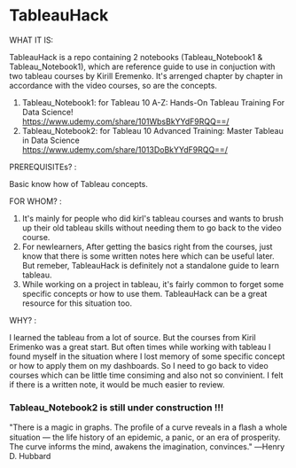 # TableauHack


WHAT IT IS:

TableauHack is a repo containing 2 notebooks (Tableau_Notebook1 & Tableau_Notebook1), which are reference guide to use in conjuction with two tableau courses by Kirill Eremenko. It's arrenged chapter by chapter in accordance with the video courses, so are the concepts. 
1. Tableau_Notebook1: 
for Tableau 10 A-Z: Hands-On Tableau Training For Data Science!   
https://www.udemy.com/share/101WbsBkYYdF9RQQ==/
2. Tableau_Notebook2: 
for Tableau 10 Advanced Training: Master Tableau in Data Science   
https://www.udemy.com/share/1013DoBkYYdF9RQQ==/


PREREQUISITEs? : 

Basic know how of Tableau concepts. 


FOR WHOM? : 

1. It's mainly for people who did kirl's tableau courses and wants to brush up their old tableau skills without needing them to go back to the video course.
2. For newlearners, After getting the basics right from the courses, just know that there is some written notes here which can be useful later. But remeber, TableauHack is definitely not a standalone guide to learn tableau. 
3. While working on a project in tableau, it's fairly common to forget some specific concepts or how to use them. TableauHack can be a great resource for this situation too. 


WHY? : 

I learned the tableau from a lot of source. But the courses from Kiril Erimenko was a great start. But often times while working with tableau I found myself in the situation where I lost memory of some specific concept or how to apply them on my dashboards. So I need to go back to  video courses which can be little time consiming  and also not so convinient. I felt if there is a written note, it would be much easier to review. 


### Tableau_Notebook2 is still under construction !!! ###


"There is a magic in graphs. The proﬁle of a curve reveals in a ﬂash a whole situation — the life history of an epidemic, a panic, or an era of prosperity. The curve informs the mind, awakens the imagination, convinces."
―Henry D. Hubbard

